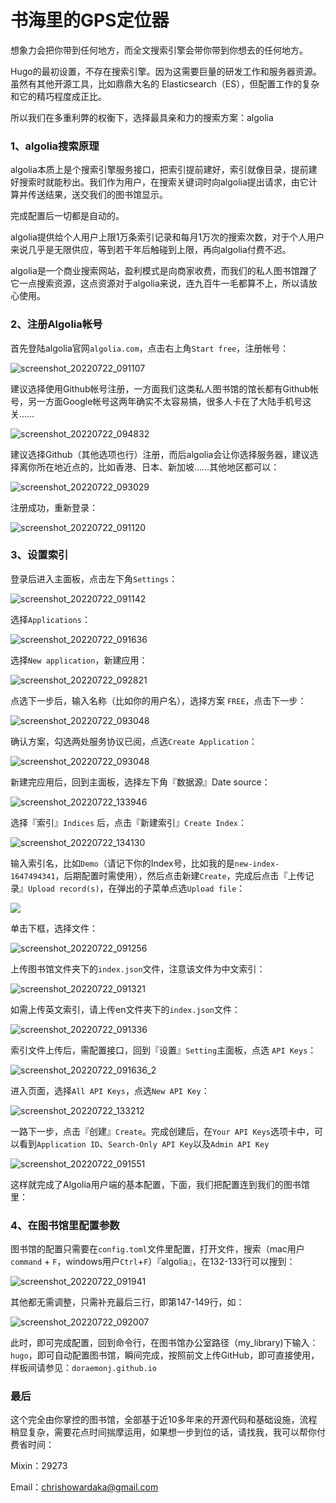 # 书海里的GPS定位器

想象力会把你带到任何地方，而全文搜索引擎会带你带到你想去的任何地方。

Hugo的最初设置，不存在搜索引擎。因为这需要巨量的研发工作和服务器资源。虽然有其他开源工具，比如鼎鼎大名的 Elasticsearch（ES），但配置工作的复杂和它的精巧程度成正比。

所以我们在多重利弊的权衡下，选择最具亲和力的搜索方案：algolia

### 1、algolia搜索原理

algolia本质上是个搜索引擎服务接口，把索引提前建好，索引就像目录，提前建好搜索时就能秒出。我们作为用户，在搜索关键词时向algolia提出请求，由它计算并传送结果，送交我们的图书馆显示。

完成配置后一切都是自动的。

algolia提供给个人用户上限1万条索引记录和每月1万次的搜索次数，对于个人用户来说几乎是无限供应，等到若干年后触碰到上限，再向algolia付费不迟。

algolia是一个商业搜索网站，盈利模式是向商家收费，而我们的私人图书馆蹭了它一点搜索资源，这点资源对于algolia来说，连九百牛一毛都算不上，所以请放心使用。

### 2、注册Algolia帐号

首先登陆algolia官网`algolia.com`，点击右上角`Start free`，注册帐号：

![screenshot_20220722_091107](https://doraemonj.github.io/pics/screenshot_20220722_091107.png)

建议选择使用Github帐号注册，一方面我们这类私人图书馆的馆长都有Github帐号，另一方面Google帐号这两年确实不太容易搞，很多人卡在了大陆手机号这关……

![screenshot_20220722_094832](https://doraemonj.github.io/pics/screenshot_20220722_094832.png)

建议选择Github（其他选项也行）注册，而后algolia会让你选择服务器，建议选择离你所在地近点的，比如香港、日本、新加坡……其他地区都可以：

![screenshot_20220722_093029](https://doraemonj.github.io/pics/screenshot_20220722_093029.png)

注册成功，重新登录：

![screenshot_20220722_091120](https://doraemonj.github.io/pics/screenshot_20220722_091120.png)

### 3、设置索引

登录后进入主面板，点击左下角`Settings`：

![screenshot_20220722_091142](https://doraemonj.github.io/pics/screenshot_20220722_091142.png)

选择`Applications`：

![screenshot_20220722_091636](https://doraemonj.github.io/pics/screenshot_20220722_091636_1.png)

选择`New application`，新建应用：

![screenshot_20220722_092821](https://doraemonj.github.io/pics/screenshot_20220722_092821.png)

点选下一步后，输入名称（比如你的用户名），选择方案 `FREE`，点击下一步：

![screenshot_20220722_093048](https://doraemonj.github.io/pics/screenshot_20220722_092831.png)

确认方案，勾选两处服务协议已阅，点选`Create Application`：

![screenshot_20220722_093048](https://doraemonj.github.io/pics/screenshot_20220722_093048.png)

新建完应用后，回到主面板，选择左下角『数据源』Date source：

![screenshot_20220722_133946](https://doraemonj.github.io/pics/screenshot_20220722_133946.png)

选择『索引』`Indices` 后，点击『新建索引』`Create Index`：

![screenshot_20220722_134130](https://doraemonj.github.io/pics/screenshot_20220722_134130.png)

输入索引名，比如`Demo`（请记下你的Index号，比如我的是`new-index-1647494341`，后期配置时需使用），然后点击新建`Create`，完成后点击『上传记录』`Upload record(s)`，在弹出的子菜单点选`Upload file`：

![](https://doraemonj.github.io/pics/screenshot_20220722_134741.png)

单击下框，选择文件：

![screenshot_20220722_091256](https://doraemonj.github.io/pics/screenshot_20220722_091256.png)

上传图书馆文件夹下的`index.json`文件，注意该文件为中文索引：

![screenshot_20220722_091321](https://doraemonj.github.io/pics/screenshot_20220722_091321.png)

如需上传英文索引，请上传en文件夹下的`index.json`文件：

![screenshot_20220722_091336](https://doraemonj.github.io/pics/screenshot_20220722_091336.png)

索引文件上传后，需配置接口，回到『设置』`Setting`主面板，点选 `API Keys`：

![screenshot_20220722_091636_2](https://doraemonj.github.io/pics/screenshot_20220722_091636_2.png)

进入页面，选择`All API Keys`，点选`New API Key`：

![screenshot_20220722_133212](https://doraemonj.github.io/pics/screenshot_20220722_133212.png)

一路下一步，点击『创建』`Create`。完成创建后，在`Your API Keys`选项卡中，可以看到`Application ID`、`Search-Only API Key`以及`Admin API Key`

![screenshot_20220722_091551](https://doraemonj.github.io/pics/screenshot_20220722_091551.png)

这样就完成了Algolia用户端的基本配置，下面，我们把配置连到我们的图书馆里：

### 4、在图书馆里配置参数

图书馆的配置只需要在`config.toml`文件里配置，打开文件，搜索（mac用户`command` + `F`，windows用户`Ctrl`+`F`）『algolia』，在132-133行可以搜到：

![screenshot_20220722_091941](https://doraemonj.github.io/pics/screenshot_20220722_091941.png)

其他都无需调整，只需补充最后三行，即第147-149行，如：

![screenshot_20220722_092007](https://doraemonj.github.io/pics/screenshot_20220722_092007.png)

此时，即可完成配置，回到命令行，在图书馆办公室路径（my_library)下输入：`hugo`，即可自动配置图书馆，瞬间完成，按照前文上传GitHub，即可直接使用，样板间请参见：`doraemonj.github.io`

### 最后

这个完全由你掌控的图书馆，全部基于近10多年来的开源代码和基础设施，流程稍显复杂，需要花点时间揣摩运用，如果想一步到位的话，请找我，我可以帮你付费省时间：

Mixin：29273

Email：chrishowardaka@gmail.com

